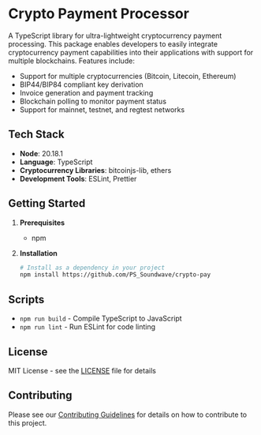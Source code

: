 # Crypto Payment Processor

A TypeScript library for ultra-lightweight cryptocurrency payment processing. This package enables developers to easily integrate cryptocurrency payment capabilities into their applications with support for multiple blockchains. Features include:

- Support for multiple cryptocurrencies (Bitcoin, Litecoin, Ethereum)
- BIP44/BIP84 compliant key derivation
- Invoice generation and payment tracking
- Blockchain polling to monitor payment status
- Support for mainnet, testnet, and regtest networks

## Tech Stack

- **Node**: 20.18.1
- **Language**: TypeScript
- **Cryptocurrency Libraries**: bitcoinjs-lib, ethers
- **Development Tools**: ESLint, Prettier

## Getting Started

1. **Prerequisites**

    - npm

2. **Installation**

    ```bash
    # Install as a dependency in your project
    npm install https://github.com/PS_Soundwave/crypto-pay
    ```

## Scripts

- `npm run build` - Compile TypeScript to JavaScript
- `npm run lint` - Run ESLint for code linting

## License

MIT License - see the [LICENSE](LICENSE) file for details

## Contributing

Please see our [Contributing Guidelines](CONTRIBUTING.md) for details on how to contribute to this project.
